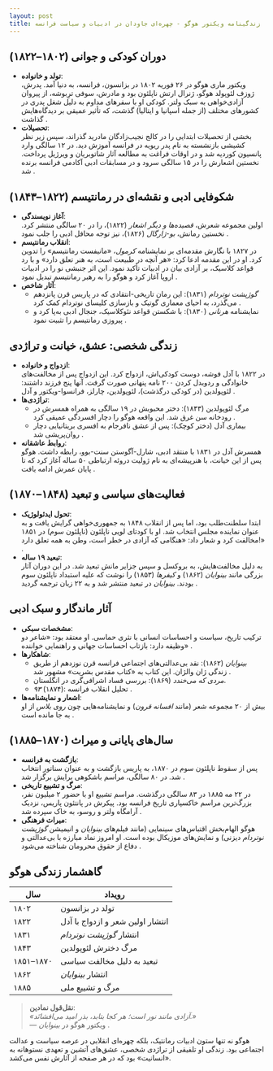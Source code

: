 ```yaml
---
layout: post
title: زندگینامه ویکتور هوگو - چهره‌ای جاودان در ادبیات و سیاست فرانسه
---
```


## **دوران کودکی و جوانی (۱۸۰۲–۱۸۲۲)**  
- **تولد و خانواده**:  
  ویکتور ماری هوگو در ۲۶ فوریه ۱۸۰۲ در بزانسون، فرانسه، به دنیا آمد. پدرش، ژوزف لئوپولد هوگو، ژنرال ارتش ناپلئون بود و مادرش، سوفی ترِبوشه، از پیروان آزادی‌خواهی به سبک ولتر. کودکی او با سفرهای مداوم به دلیل شغل پدری در کشورهای مختلف (از جمله اسپانیا و ایتالیا) گذشت، که تأثیر عمیقی بر دیدگاه‌هایش گذاشت .  
- **تحصیلات**:  
  بخشی از تحصیلات ابتدایی را در کالج نجیب‌زادگان مادرید گذراند، سپس زیر نظر کشیشی بازنشسته به نام پدر ریویه در فرانسه آموزش دید. در ۱۲ سالگی وارد پانسیون کوردیه شد و در اوقات فراغت به مطالعه آثار شاتوبریان و ویرژیل پرداخت. نخستین اشعارش را در ۱۵ سالگی سرود و در مسابقات ادبی آکادمی فرانسه برنده شد .  

## **شکوفایی ادبی و نقشه‌ای در رمانتیسم (۱۸۲۲–۱۸۴۳)**  
- **آغاز نویسندگی**:  
  اولین مجموعه شعرش، *قصیده‌ها و دیگر اشعار* (۱۸۲۲)، را در ۲۰ سالگی منتشر کرد. نخستین رمانش، *بو-ژارگال* (۱۸۲۶)، نیز توجه محافل ادبی را جلب نمود .  
- **انقلاب رمانتیسم**:  
  در ۱۸۲۷ با نگارش مقدمه‌ای بر نمایشنامه *کرمول*، «مانیفست رمانتیسم» را تدوین کرد. او در این مقدمه ادعا کرد: «هر آنچه در طبیعت است، به هنر تعلق دارد» و با رد قواعد کلاسیک، بر آزادی بیان در ادبیات تأکید نمود. این اثر جنبشی نو را در ادبیات اروپا آغاز کرد و هوگو را به رهبر رمانتیسم تبدیل نمود .  
- **آثار شاخص**:  
  - *گوژپشت نوتردام* (۱۸۳۱): این رمان تاریخی-انتقادی که در پاریس قرن پانزدهم می‌گذرد، به احیای معماری گوتیک و بازسازی کلیسای نوتردام کمک کرد .  
  - نمایشنامه *هرنانی* (۱۸۳۰): با شکستن قواعد نئوکلاسیک، جنجال ادبی به‌پا کرد و پیروزی رمانتیسم را تثبیت نمود .  

## **زندگی شخصی: عشق، خیانت و تراژدی**  
- **ازدواج و خانواده**:  
  در ۱۸۲۲ با آدل فوشه، دوست کودکی‌اش، ازدواج کرد. این ازدواج پس از مخالفت‌های خانوادگی و ردوبدل کردن ۲۰۰ نامه پنهانی صورت گرفت. آنها پنج فرزند داشتند: لئوپولدین (در کودکی درگذشت)، لئوپولدین، چارلز، فرانسوا-ویکتور و آدل .  
- **تراژدی‌ها**:  
  - مرگ لئوپولدین (۱۸۴۳): دختر محبوبش در ۱۹ سالگی به همراه همسرش در رودخانه سن غرق شد. این واقعه هوگو را دچار افسردگی عمیقی کرد .  
  - بیماری آدل (دختر کوچک): پس از عشق نافرجام به افسری بریتانیایی دچار روان‌پریشی شد .  
- **روابط عاشقانه**:  
  همسرش آدل در ۱۸۳۱ با منتقد ادبی، شارل-آگوستن سنت-بوو، رابطه داشت. هوگو پس از این خیانت، با هنرپیشه‌ای به نام ژولیت دروئه ارتباطی ۵۰ ساله آغاز کرد که تا پایان عمرش ادامه یافت .  

## **فعالیت‌های سیاسی و تبعید (۱۸۴۸–۱۸۷۰)**  
- **تحول ایدئولوژیک**:  
  ابتدا سلطنت‌طلب بود، اما پس از انقلاب ۱۸۴۸ به جمهوری‌خواهی گرایش یافت و به عنوان نماینده مجلس انتخاب شد. او با کودتای لویی ناپلئون (ناپلئون سوم) در ۱۸۵۱ مخالفت کرد و شعار داد: «هنگامی که آزادی در خطر است، وطن به همه تعلق دارد!» .  
- **تبعید ۱۹ ساله**:  
  به دلیل مخالفت‌هایش، به بروکسل و سپس جزایر مانش تبعید شد. در این دوران آثار بزرگی مانند *بینوایان* (۱۸۶۲) و *کیفرها* (۱۸۵۳) را نوشت که علیه استبداد ناپلئون سوم بودند. *بینوایان* در تبعید منتشر شد و به ۲۲ زبان ترجمه گردید .  

## **آثار ماندگار و سبک ادبی**  
- **مشخصات سبکی**:  
  ترکیب تاریخ، سیاست و احساسات انسانی با نثری حماسی. او معتقد بود: «شاعر دو وظیفه دارد: بازتاب احساسات جهانی و راهنمایی خواننده» .  
- **شاهکارها**:  
  - *بینوایان* (۱۸۶۲): نقد بی‌عدالتی‌های اجتماعی فرانسه قرن نوزدهم از طریق زندگی ژان والژان. این کتاب به «کتاب مقدس بشریت» مشهور شد .  
  - *مردی که می‌خندد* (۱۸۶۹): بررسی فساد اشرافی‌گری در انگلستان.  
  - *۹۳* (۱۸۷۴): تحلیل انقلاب فرانسه .  
- **اشعار و نمایشنامه‌ها**:  
  بیش از ۲۰ مجموعه شعر (مانند *افسانه قرون*) و نمایشنامه‌هایی چون *روی بلاس* از او به جا مانده است .  

## **سال‌های پایانی و میراث (۱۸۷۰–۱۸۸۵)**  
- **بازگشت به فرانسه**:  
  پس از سقوط ناپلئون سوم در ۱۸۷۰، به پاریس بازگشت و به عنوان سناتور انتخاب شد. در ۸۰ سالگی، مراسم باشکوهی برایش برگزار شد .  
- **مرگ و تشییع تاریخی**:  
  در ۲۲ مه ۱۸۸۵ در ۸۳ سالگی درگذشت. مراسم تشییع او با حضور ۲ میلیون نفر، بزرگ‌ترین مراسم خاکسپاری تاریخ فرانسه بود. پیکرش در پانتئون پاریس، نزدیک آرامگاه ولتر و روسو، به خاک سپرده شد .  
- **میراث فرهنگی**:  
  هوگو الهام‌بخش اقتباس‌های سینمایی (مانند فیلم‌های *بینوایان* و انیمیشن *گوژپشت نوتردام* دیزنی) و نمایش‌های موزیکال بوده است. او امروز نماد مبارزه با بی‌عدالتی و دفاع از حقوق محرومان شناخته می‌شود .  

## گاهشمار زندگی هوگو

| **سال**       | **رویداد**                  |
|---------------|-----------------------------|
| ۱۸۰۲          | تولد در بزانسون            |
| ۱۸۲۲          | انتشار اولین شعر و ازدواج با آدل |
| ۱۸۳۱          | انتشار *گوژپشت نوتردام*   |
| ۱۸۴۳          | مرگ دخترش لئوپولدین        |
| ۱۸۵۱–۱۸۷۰     | تبعید به دلیل مخالفت سیاسی |
| ۱۸۶۲          | انتشار *بینوایان*          |
| ۱۸۸۵          | مرگ و تشییع ملی            |

> **نقل‌قول نمادین**:  
> *«آزادی مانند نور است؛ هر کجا بتابد، بذر امید می‌افشانَد.»*  
> — ویکتور هوگو در *بینوایان* .  

هوگو نه تنها ستون ادبیات رمانتیک، بلکه چهره‌ای انقلابی در عرصه سیاست و عدالت اجتماعی بود. زندگی او تلفیقی از تراژدی شخصی، عشق‌های آتشین و تعهدی نستوهانه به «انسانیت» بود که در هر صفحه از آثارش نفس می‌کشد.
